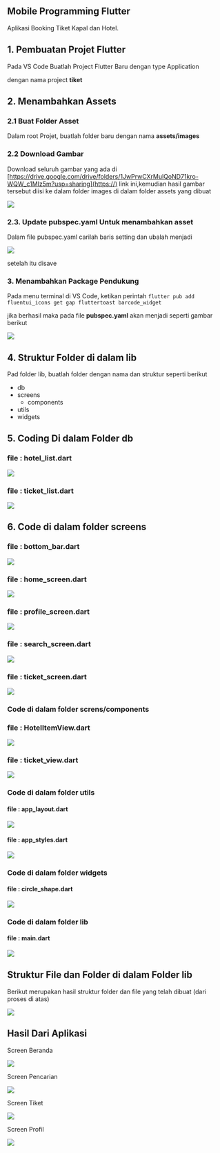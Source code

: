 ## Mobile Programming Flutter

Aplikasi Booking Tiket Kapal dan Hotel.

## 1. Pembuatan Projet Flutter

Pada VS Code Buatlah Project Flutter Baru dengan type Application

dengan nama project **tiket**

## 2. Menambahkan Assets

### 2.1 Buat Folder Asset

Dalam root Projet, buatlah folder baru dengan nama **assets/images**

### 2.2 Download Gambar

Download seluruh gambar yang ada di [https://drive.google.com/drive/folders/1JwPrwCXrMulQoND71kro-WQW_c1MIz5m?usp=sharing](https://) link ini,kemudian hasil gambar tersebut diisi ke dalam folder images di dalam folder assets yang dibuat

![](assets/20231207_131622_z1.png)

### 2.3. Update pubspec.yaml Untuk menambahkan asset

Dalam file pubspec.yaml carilah baris setting dan ubalah menjadi

![](assets/20231207_132259_z3.png)

setelah itu disave

### 3. Menambahkan Package Pendukung

Pada menu terminal di VS Code, ketikan perintah `flutter pub add fluentui_icons get gap fluttertoast barcode_widget`

jika berhasil maka pada file **pubspec.yaml** akan menjadi seperti gambar berikut

![](assets/20231207_132007_z2.png)

## 4. Struktur Folder di dalam lib

Pad folder lib, buatlah folder dengan nama dan struktur seperti berikut

* db
* screens
  * components
* utils
* widgets

## 5. Coding Di dalam Folder db

### file : hotel_list.dart

![](assets/20231207_132845_c01.png)

### file : ticket_list.dart

![](assets/20231207_132938_c02.png)

## 6. Code di dalam folder screens

### file : bottom_bar.dart

![](assets/20231207_133809_s1.png)

### file : home_screen.dart

![](assets/20231207_133828_s2.png)

### file : profile_screen.dart

![](assets/20231207_133841_s3.png)

### file : search_screen.dart

![](assets/20231207_133855_s4.png)

### file : ticket_screen.dart

![](assets/20231207_134220_s5.png)

### Code di dalam folder screns/components

### file : HotelItemView.dart

![](assets/20231207_134028_sc1.png)

### file : ticket_view.dart

![](assets/20231207_134039_sc2.png)

### Code di dalam folder utils

#### file : app_layout.dart

![](assets/20231207_134736_u1.png)

#### file : app_styles.dart

![](assets/20231207_134748_u2.png)

### Code di dalam folder widgets

#### file : circle_shape.dart

![](assets/20231207_134759_w.png)

### Code di dalam folder lib

#### file : main.dart

![](assets/20231207_134814_m.png)

## Struktur File dan Folder di dalam Folder lib

Berikut merupakan hasil struktur folder dan file yang telah dibuat (dari proses di atas)

![](assets/20231207_141517_ff.png)

## Hasil Dari Aplikasi

Screen Beranda

![](assets/20231207_140030_home.gif)

Screen Pencarian

![](assets/20231207_140030_cari.gif)

Screen Tiket

![](assets/20231207_140030_tiket.gif)

Screen Profil

![](assets/20231207_140030_profil.gif)
